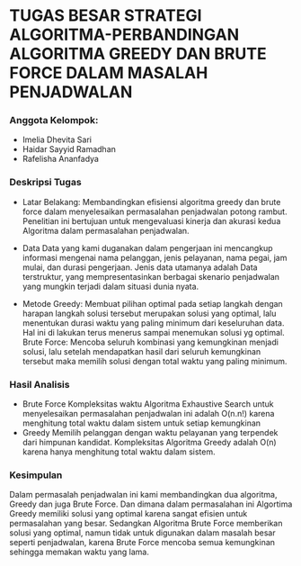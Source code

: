 # TUGAS BESAR STRATEGI ALGORITMA-PERBANDINGAN ALGORITMA GREEDY DAN BRUTE FORCE DALAM MASALAH PENJADWALAN
### Anggota Kelompok:
- Imelia Dhevita Sari 
- Haidar Sayyid Ramadhan
- Rafelisha Ananfadya

### Deskripsi Tugas
- Latar Belakang:
  Membandingkan efisiensi algoritma greedy dan brute force dalam menyelesaikan permasalahan penjadwalan potong rambut. Penelitian ini bertujuan untuk mengevaluasi kinerja dan akurasi kedua Algoritma dalam permasalahan penjadwalan.

- Data
  Data yang kami duganakan dalam pengerjaan ini mencangkup informasi mengenai nama pelanggan, jenis pelayanan, nama pegai, jam mulai, dan durasi pengerjaan. Jenis data utamanya adalah Data terstruktur, yang mempresentasinkan berbagai skenario penjadwalan yang mungkin terjadi dalam situasi dunia nyata.

- Metode
  Greedy: Membuat pilihan optimal pada setiap langkah dengan harapan langkah solusi tersebut merupakan solusi yang optimal, lalu menentukan durasi waktu yang paling minimum dari keseluruhan data. Hal ini di lakukan terus menerus sampai menemukan solusi yg optimal.
  Brute Force: Mencoba seluruh kombinasi yang kemungkinan menjadi solusi, lalu setelah mendapatkan hasil dari seluruh kemungkinan tersebut maka memilih solusi dengan total waktu yang paling minimum.

### Hasil Analisis
- Brute Force
  Kompleksitas waktu Algoritma Exhaustive Search untuk menyelesaikan permasalahan penjadwalan ini adalah O(n.n!) karena menghitung total waktu dalam sistem untuk setiap kemungkinan
- Greedy
  Memilih pelanggan dengan waktu pelayanan yang terpendek dari himpunan kandidat. Kompleksitas Algoritma Greedy adalah O(n) karena hanya menghitung total waktu dalam sistem.

### Kesimpulan
Dalam permasalah penjadwalan ini kami membandingkan dua algoritma, Greedy dan juga Brute Force. Dan dimana dalam permasalahan ini Algortima Greedy memiliki solusi yang optimal karena sangat efisien untuk permasalahan yang besar. Sedangkan Algoritma Brute Force memberikan solusi yang optimal, namun tidak untuk digunakan dalam masalah besar seperti penjadwalan, karena Brute Force mencoba semua kemungkinan sehingga memakan waktu yang lama.
